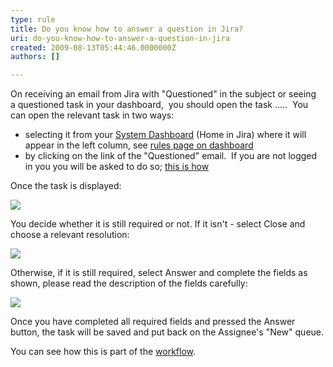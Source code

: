 ```yaml
---
type: rule
title: Do you know how to answer a question in Jira?
uri: do-you-know-how-to-answer-a-question-in-jira
created: 2009-08-13T05:44:46.0000000Z
authors: []

---
```


 On receiving an email from Jira with "Questioned" in the subject or seeing a questioned task in your dashboard,  you should open the task ..... ​ 
You can open the relevant task in two ways:

- selecting it from your [System Dashboard](/Pages/HowdoIansweraquestioninJira.aspx) (Home in Jira) where it will appear in the left column, see [rules page on dashboard](/Pages/SystemDashboard.aspx)
- by clicking on the link of the "Questioned" email.  If you are not logged in you you will be asked to do so; [this is how](/Pages/HowdoIsignintoJira.aspx)


Once the task is displayed:

![](/PublishingImages/TaskToAnswer.png)

You decide whether it is still required or not. 
If it isn't - select Close and choose a relevant resolution:

![](/PublishingImages/ClosingFromQuestion.png)

Otherwise, if it is still required, select Answer and complete the fields as shown, please read the description of the fields carefully:

![](/PublishingImages/Answer.png)

Once you have completed all required fields and pressed the Answer button, the task will be saved and put back on the Assignee's "New" queue.

You can see how this is part of the [workflow](/Pages/workflow.aspx).

